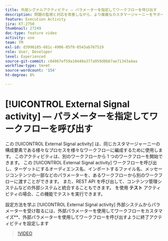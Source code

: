 ```yaml
---
title: 外部シグナルアクティビティ — パラメーターを指定してワークフローを呼び出す
description: 問題の監視と対応を改善しながら、より複雑なカスタマージャーニーをサポートするために、別のワークフローから 1 つのワークフローを開始する方法を説明します。
feature: Execution Activity
jira: KT-2750
thumbnail: 27249
doc-type: feature video
activity: use
team: TM
exl-id: d3996185-681c-4906-85f0-0543ab767519
role: User, Developer
level: Experienced
source-git-commit: c84867ef59a10448a377a959d0b67ae71343a4aa
workflow-type: tm+mt
source-wordcount: '154'
ht-degree: 0%

---
```



# [!UICONTROL External Signal activity]  — パラメーターを指定してワークフローを呼び出す

この [!UICONTROL External Signal activity] は、同じカスタマージャーニーの構成要素である様々なプロセスを様々なワークフローに編成するために使用します。 このアクティビティは、別のワークフローから 1 つのワークフローを開始できます。 この [!UICONTROL External Signal activity] ワークフローを呼び出し、ターゲットにするオーディエンス名、インポートするファイル名、メッセージコンテンツの一部などのパラメーターを、あるワークフローから別のワークフローに渡すことができます。 また、REST API を呼び出して、コンテンツ管理システムなどの外部システムと統合することもできます。 を使用 **テスト** アクティビティの場合、この機能でテストを実行できます。

設定方法を学ぶ [!UICONTROL External Signal activity] 外部システムからパラメーターを受け取るには、外部パラメーターを使用してワークフローをカスタマイズ**、外部パラメーターを使用してワークフローを呼び出すように終了アクティビティを設定します

>[!VIDEO](https://video.tv.adobe.com/v/27249/?quality=12&learn=on)
